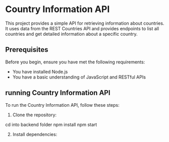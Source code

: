 # Country Information API

This project provides a simple API for retrieving information about countries. It uses data from the REST Countries API and provides endpoints to list all countries and get detailed information about a specific country.

## Prerequisites

Before you begin, ensure you have met the following requirements:

* You have installed Node.js
* You have a basic understanding of JavaScript and RESTful APIs

## running Country Information API

To run the Country Information API, follow these steps:

1. Clone the repository:

cd into backend folder
npm install
npm start


2. Install dependencies:
